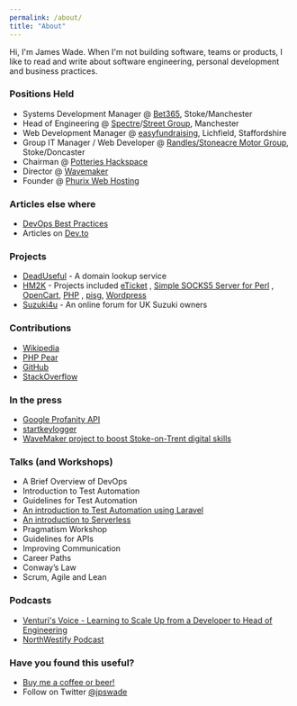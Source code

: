 ```yaml
---
permalink: /about/
title: "About"
---
```

Hi, I'm James Wade. When I'm not building software, teams or products, I like to read and write about software
engineering, personal development and business practices.

### Positions Held

- Systems Development Manager @ [Bet365](https://en.wikipedia.org/wiki/Bet365), Stoke/Manchester 
- Head of Engineering @ [Spectre](https://spectre.uk.com/)/[Street Group](https://streetgroup.co.uk/), Manchester
- Web Development Manager @ [easyfundraising](https://www.easyfundraising.org.uk/), Lichfield, Staffordshire
- Group IT Manager / Web Developer
  @ [Randles/Stoneacre Motor Group](https://en.wikipedia.org/wiki/Stoneacre_Motor_Group), Stoke/Doncaster
- Chairman @ [Potteries Hackspace](http://potterieshackspace.org.uk/)
- Director @ [Wavemaker](https://www.wavemaker.org.uk/)
- Founder @ [Phurix Web Hosting](https://phurix.co.uk/)

### Articles else where

- [DevOps Best Practices](https://gist.github.com/jpswade/4135841363e72ece8086146bd7bb5d91)
- Articles on [Dev.to](https://dev.to/jpswade)

### Projects

- [DeadUseful](https://deaduseful.com/) - A domain lookup service
- [HM2K](https://hm2k.org/) - Projects included [eTicket](https://sourceforge.net/p/eticket/wiki/Home/)
  , [Simple SOCKS5 Server for Perl](http://ssspl.sourceforge.net/)
  , [OpenCart](https://sourceforge.net/projects/php-opencart/), [PHP](https://people.php.net/hm2k)
  , [pisg](https://en.wikipedia.org/wiki/Pisg_(software)), [Wordpress](https://wordpress.org/support/profile/hm2k)
- [Suzuki4u](https://suzuki4u.co.uk/) - An online forum for UK Suzuki owners

### Contributions

- [Wikipedia](https://en.wikipedia.org/wiki/User:Jpswade)
- [PHP Pear](https://pear.php.net/user/jpswade)
- [GitHub](https://github.com/jpswade)
- [StackOverflow](https://stackoverflow.com/users/2050833/jpswade)

### In the press

- [Google Profanity API](https://thenextweb.com/google/2011/08/17/google-inadvertently-creates-a-profanity-api/)
- [startkeylogger](https://www.theregister.co.uk/2006/03/03/symantec_security_glitch/)
- [WaveMaker project to boost Stoke-on-Trent digital skills](https://staffslive.co.uk/2015/02/wavemaker-project-boost-stoke-trent-digital-skills/)

### Talks (and Workshops)

- A Brief Overview of DevOps
- Introduction to Test Automation
- Guidelines for Test Automation
- [An introduction to Test Automation using Laravel](https://docs.google.com/presentation/d/e/2PACX-1vTWGVwdAgzoFfSfX6gTDy3iWi0gjrpc9FJ_6M-qEUDEvx_pvedWmQHM87i8KqIpTvSiucspZ46Sr9yO/pub?start=false&loop=false&delayms=3000)
- [An introduction to Serverless](https://docs.google.com/presentation/d/e/2PACX-1vQUrB8rAfMtuDO_Dg18RRcIaOGmHODt-wyYwaQYxa7D4PSEWRq6agrLtHNGlGGoEaJMV6bnuXGqMsrW/pub?start=false&loop=false&delayms=3000&slide=id.g461a4a5a02_0_115)
- Pragmatism Workshop
- Guidelines for APIs
- Improving Communication
- Career Paths
- Conway’s Law
- Scrum, Agile and Lean

### Podcasts

- [Venturi's Voice - Learning to Scale Up from a Developer to Head of Engineering](https://open.spotify.com/episode/6M1319FkP2jzq0Kvyz6x6R)
- [NorthWestify Podcast](https://open.spotify.com/episode/1tKwiPEsbGFUEeYjIRX8ZD)

### Have you found this useful?

* <a href="https://www.paypal.com/cgi-bin/webscr?cmd=_donations&business=james@wade.be&item_name=Buy%20me%20a%20beer!&item_number=beer001&amount=5%2e00&currency_code=GBP">
  Buy me a coffee or beer!</a>
* Follow on Twitter [@jpswade](http://twitter.com/jpswade)
